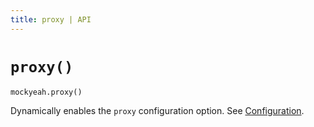 ```yaml
---
title: proxy | API
---
```


# `proxy()`

`mockyeah.proxy()`

Dynamically enables the `proxy` configuration option. See [Configuration](../../Configuration).
